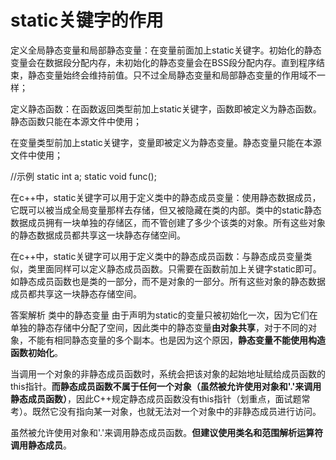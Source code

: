 # static关键字的作用


定义全局静态变量和局部静态变量：在变量前面加上static关键字。初始化的静态变量会在数据段分配内存，未初始化的静态变量会在BSS段分配内存。直到程序结束，静态变量始终会维持前值。只不过全局静态变量和局部静态变量的作用域不一样；

定义静态函数：在函数返回类型前加上static关键字，函数即被定义为静态函数。静态函数只能在本源文件中使用；

在变量类型前加上static关键字，变量即被定义为静态变量。静态变量只能在本源文件中使用；

//示例 static int a; static void func();

在c++中，static关键字可以用于定义类中的静态成员变量：使用静态数据成员，它既可以被当成全局变量那样去存储，但又被隐藏在类的内部。类中的static静态数据成员拥有一块单独的存储区，而不管创建了多少个该类的对象。所有这些对象的静态数据成员都共享这一块静态存储空间。

在c++中，static关键字可以用于定义类中的静态成员函数：与静态成员变量类似，类里面同样可以定义静态成员函数。只需要在函数前加上关键字static即可。如静态成员函数也是类的一部分，而不是对象的一部分。所有这些对象的静态数据成员都共享这一块静态存储空间。

答案解析
类中的静态变量
由于声明为static的变量只被初始化一次，因为它们在单独的静态存储中分配了空间，因此类中的静态变量**由对象共享**，对于不同的对象，不能有相同静态变量的多个副本。也是因为这个原因，**静态变量不能使用构造函数初始化**。

当调用一个对象的非静态成员函数时，系统会把该对象的起始地址赋给成员函数的this指针。**而静态成员函数不属于任何一个对象（虽然被允许使用对象和'.'来调用静态成员函数）**，因此C++规定静态成员函数没有this指针（划重点，面试题常考）。既然它没有指向某一对象，也就无法对一个对象中的非静态成员进行访问。

虽然被允许使用对象和'.'来调用静态成员函数。**但建议使用类名和范围解析运算符调用静态成员**。